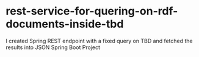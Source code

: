 # rest-service-for-quering-on-rdf-documents-inside-tbd

 I created Spring REST endpoint with a fixed query on TBD and fetched the results into JSON 
 Spring Boot Project
